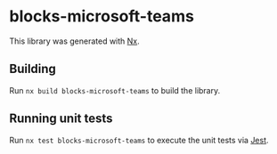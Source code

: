 # blocks-microsoft-teams

This library was generated with [Nx](https://nx.dev).

## Building

Run `nx build blocks-microsoft-teams` to build the library.

## Running unit tests

Run `nx test blocks-microsoft-teams` to execute the unit tests via [Jest](https://jestjs.io).

